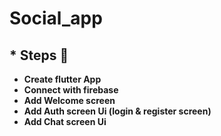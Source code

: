 # Social_app

## \* Steps 🐾

- <b> Create flutter App
- <b> Connect with firebase
- <b> Add Welcome screen
- <b> Add Auth screen Ui (login & register screen)
- <b> Add Chat screen Ui
